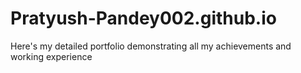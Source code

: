 # Pratyush-Pandey002.github.io
Here's my detailed portfolio demonstrating all my achievements and working experience
